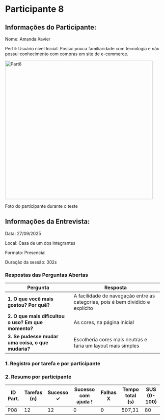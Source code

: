 # Participante 8

## Informações do Participante:
Nome: Amanda Xavier

Perfil: Usuário nível Inicial. Possui pouca familiaridade com tecnologia e não possui conhecimento com compras em site de e-commerce. 

<img width="480" height="450" alt="Part8" src="https://github.com/user-attachments/assets/80aa00a6-7846-428a-997e-d905abe73789" />

Foto do participante durante o teste

## Informações da Entrevista: 

Data: 27/09/2025

Local: Casa de um dos integrantes

Formato: Presencial 

Duração da sessão: 302s


### Respostas das Perguntas Abertas
| Pergunta | Resposta |
|----------|----------|
| **1. O que você mais gostou? Por quê?** | A facilidade de navegação entre as categorias, pois é bem dividido e explícito |
| **2. O que mais dificultou o uso? Em que momento?** | As cores, na página inicial |
| **3. Se pudesse mudar uma coisa, o que mudaria?** | Escolheria cores mais neutras e faria um layout mais simples |



### 1. Registro por tarefa e por participante

### 2. Resumo por participante
| ID Part. | Tarefas (n) | Sucesso ✓ | Sucesso com ajuda ! | Falhas X | Tempo total (s) | SUS (0-100) |
|----------|-------------|-----------|---------------------|----------|-----------------|-------------|
| P08      | 12          | 12         | 0                   | 0        | 507,31            | 80       |
